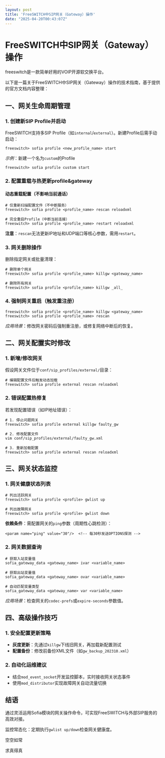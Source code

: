 ```yaml
---
layout: post
title: 'FreeSWITCH中SIP网关（Gateway）操作'
date: "2025-04-20T00:43:07Z"
---
```

FreeSWITCH中SIP网关（Gateway）操作
===========================

freeswitch是一款简单好用的VOIP开源软交换平台。

以下是一篇关于FreeSWITCH中SIP网关（Gateway）操作的技术指南，基于提供的官方文档内容整理：

一、网关生命周期管理
----------

### 1\. **创建新SIP Profile并启动**

FreeSWITCH支持多SIP Profile（如`internal`/`external`）。新建Profile后需手动启动：

    freeswitch> sofia profile <new_profile_name> start  

_示例_：新建一个名为`custom`的Profile

    freeswitch> sofia profile custom start  

### 2\. **配置重载与热更新profile&gateway**

#### 动态重载配置（不影响当前通话）

    # 仅重新扫描配置文件（不中断服务）  
    freeswitch> sofia profile <profile_name> rescan reloadxml  
    
    # 完全重启Profile（中断当前连接）  
    freeswitch> sofia profile <profile_name> restart reloadxml  

**注意**：`rescan`无法更新IP地址和UDP端口等核心参数，需用`restart`。

### 3\. **网关删除操作**

删除指定网关或批量清理：

    # 删除单个网关  
    freeswitch> sofia profile <profile_name> killgw <gateway_name>  
    
    # 删除所有网关  
    freeswitch> sofia profile <profile_name> killgw _all_  

### 4\. **强制网关重启（触发重注册）**

    freeswitch> sofia profile <profile_name> killgw <gateway_name>  
    freeswitch> sofia profile <profile_name> rescan  

_应用场景_：修改网关密码后强制重注册，或修复网络中断后的恢复。

二、网关配置实时修改
----------

### 1\. **新增/修改网关**

假设网关文件位于`conf/sip_profiles/external/`目录：

    # 编辑配置文件后触发动态加载  
    freeswitch> sofia profile external rescan reloadxml  

### 2\. **错误配置热修复**

若发现配置错误（如IP地址错误）：

    # 1. 停止问题网关  
    freeswitch> sofia profile external killgw faulty_gw  
    
    # 2. 修改配置文件  
    vim conf/sip_profiles/external/faulty_gw.xml  
    
    # 3. 重新加载配置  
    freeswitch> sofia profile external rescan reloadxml  

三、网关状态监控
--------

### 1\. **网关健康状态列表**

    # 列出活跃网关  
    freeswitch> sofia profile <profile> gwlist up  
    
    # 列出故障网关  
    freeswitch> sofia profile <profile> gwlist down  

**依赖条件**：需配置网关的`ping`参数（周期性心跳检测）：

    <param name="ping" value="30"/>  <!-- 每30秒发送OPTIONS探测 -->  

### 2\. **网关数据查询**

    # 获取入站变量值  
    sofia_gateway_data <gateway_name> ivar <variable_name>  
    
    # 获取出站变量值  
    sofia_gateway_data <gateway_name> ovar <variable_name>  
    
    # 自动匹配变量类型  
    sofia_gateway_data <gateway_name> var <variable_name>  

_应用场景_：检查网关的`codec-prefs`或`expire-seconds`参数值。

四、高级操作技巧
--------

### 1\. **安全配置更新策略**

*   **灰度更新**：先通过`killgw`下线旧网关，再加载新配置测试
*   **配置备份**：修改前备份XML文件（如`gw_backup_202310.xml`）

### 2\. **自动化运维建议**

*   结合`mod_event_socket`开发监控脚本，实时接收网关状态事件
*   使用`mod_distributor`实现故障网关自动流量切换

结语
--

通过灵活运用Sofia模块的网关操作命令，可实现FreeSWITCH与外部SIP服务的高效对接。

监控常态化：定期执行`gwlist up/down`检查网关健康度。

空空如常

求真得真
